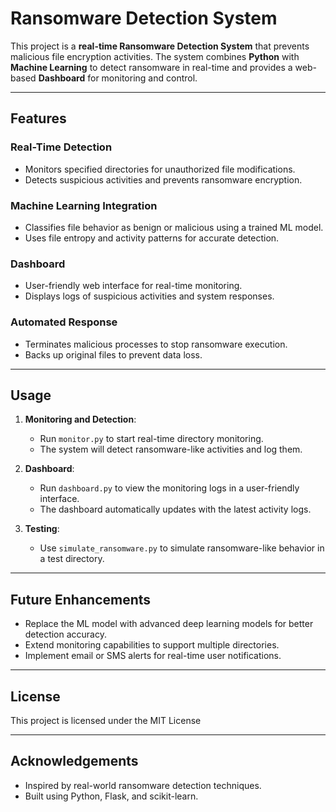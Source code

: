 # Ransomware Detection System

This project is a **real-time Ransomware Detection System** that prevents malicious file encryption activities. The system combines **Python** with **Machine Learning** to detect ransomware in real-time and provides a web-based **Dashboard** for monitoring and control.

---

## Features

### Real-Time Detection
- Monitors specified directories for unauthorized file modifications.
- Detects suspicious activities and prevents ransomware encryption.

### Machine Learning Integration
- Classifies file behavior as benign or malicious using a trained ML model.
- Uses file entropy and activity patterns for accurate detection.

### Dashboard
- User-friendly web interface for real-time monitoring.
- Displays logs of suspicious activities and system responses.

### Automated Response
- Terminates malicious processes to stop ransomware execution.
- Backs up original files to prevent data loss.

---

## Usage

1. **Monitoring and Detection**:
   - Run `monitor.py` to start real-time directory monitoring.
   - The system will detect ransomware-like activities and log them.

2. **Dashboard**:
   - Run `dashboard.py` to view the monitoring logs in a user-friendly interface.
   - The dashboard automatically updates with the latest activity logs.

3. **Testing**:
   - Use `simulate_ransomware.py` to simulate ransomware-like behavior in a test directory.

---


## Future Enhancements

- Replace the ML model with advanced deep learning models for better detection accuracy.
- Extend monitoring capabilities to support multiple directories.
- Implement email or SMS alerts for real-time user notifications.

---

## License

This project is licensed under the MIT License

---

## Acknowledgements

- Inspired by real-world ransomware detection techniques.
- Built using Python, Flask, and scikit-learn.
